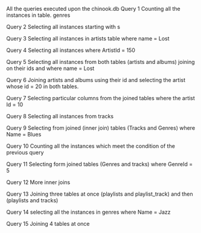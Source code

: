 All the queries executed upon the chinook.db
Query 1
Counting all the instances in table. genres

Query 2
Selecting all instances starting with s

Query 3
Selecting all instances in artists table where name = Lost

Query 4
Selecting all instances where ArtistId = 150

Query 5
Selecting all instances from both tables (artists and albums) joining on their ids and where name = Lost

Query 6
Joining artists and albums using their id and selecting the artist whose id = 20 in both tables.

Query 7
Selecting particular columns from the joined tables where the artist Id = 10

Query 8
Selecting all instances from tracks

Query 9
Selecting from joined (inner join) tables (Tracks and Genres) where Name = Blues

Query 10
Counting all the instances which meet the condition of the previous query

Query 11
Selecting form joined tables (Genres and tracks) where GenreId = 5

Query 12
More inner joins

Query 13
Joining three tables at once (playlists and playlist_track) and then (playlists and tracks)

Query 14
selecting all the instances in genres where Name = Jazz

Query 15
Joining 4 tables at once
